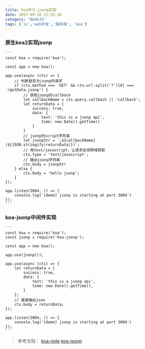 ```yaml
---
title: koa学习-jsonp实现
date: 2017-09-18 21:35:36
category: "NodeJS"
tags: ['js','web开发','服务端', 'koa']
---
```

###	原生koa2实现jsonp
	```
	const koa = require('koa');

	const app = new koa();

	app.use(async (ctx) => {
		// 判断是否为jsonp的请求
		if (ctx.method === 'GET' && ctx.url.split('?')[0] === '/getData.jsonp') {
			// 获取jsonp的callback
			let callbackName = ctx.query.callback || 'callback';
			let returnData = {
				success: true,
				data: {
					text: 'this is a jsonp api',
					time: new Date().getTime()
				}
			} 
			// jsonp的script字符串
			let jsonpStr = `;${callbackName}(${JSON.stringify(returnData)})`;      
			// 用text/javascript，让请求支持跨域获取
			ctx.type = 'text/javascript';
			// 输出jsonp字符串
			ctx.body = jsonpStr
		} else {
			ctx.body = 'hello jsonp';
		}
	});

	app.listen(3004, () => {
		console.log('[demo] jsonp is starting at port 3004')
	});
	```
###	koa-jsonp中间件实现
	```
	const koa = require('koa');
	const jsonp = require('koa-jsonp');

	const app = new koa();

	app.use(jsonp());

	app.use(async (ctx) => {
		let returnData = {
			success: true,
			data: {
				text: 'this is a jsonp api',
				time: new Date().getTime(),
			}
		};
		// 直接输出json
		ctx.body = returnData;
	});

	app.listen(3004, () => {
		console.log('[demo] jsonp is starting at port 3004')
	});
	```
>	参考文档：
	[koa-note](https://chenshenhai.github.io/koa2-note/note/request/post-use-middleware.html)
	[koa-jsonp](https://www.npmjs.com/package/koa-jsonp)